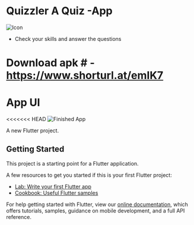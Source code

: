 # Quizzler A Quiz -App
![Icon](https://github.com/swaraj961/Quizzler/blob/master/images/ic_launcher.png)
- Check your skills and answer the questions 

# Download apk # -https://www.shorturl.at/emIK7
# App UI 
<<<<<<< HEAD
![Finished App](https://github.com/swaraj961/Quizzler/blob/master/images/quizzler-demo.gif)
>>>>>>> 
A new Flutter project.

## Getting Started

This project is a starting point for a Flutter application.

A few resources to get you started if this is your first Flutter project:

- [Lab: Write your first Flutter app](https://flutter.dev/docs/get-started/codelab)
- [Cookbook: Useful Flutter samples](https://flutter.dev/docs/cookbook)

For help getting started with Flutter, view our
[online documentation](https://flutter.dev/docs), which offers tutorials,
samples, guidance on mobile development, and a full API reference.
